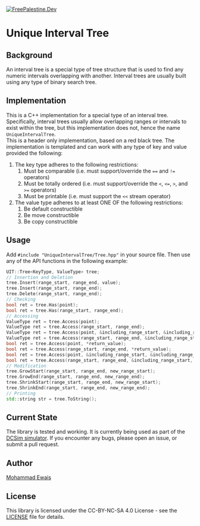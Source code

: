 [![FreePalestine.Dev](https://freepalestine.dev/header/1)](https://freepalestine.dev)

# Unique Interval Tree

## Background
An interval tree is a special type of tree structure that is used to find any numeric intervals overlapping with another. Interval trees are usually built using any type of binary search tree.

## Implementation
This is a C++ implementation for a special type of an interval tree. Specifically, interval trees usually allow overlapping ranges or intervals to exist within the tree, but this implementation does not, hence the name `UniqueIntervalTree`.  
This is a header only implementation, based on a red black tree. The implementation is templated and can work with any type of key and value provided the following:
1. The key type adheres to the following restrictions:
   1. Must be comparable (i.e. must support/override the `==` and `!=` operators)
   2. Must be totally ordered (i.e. must support/override the `<`, `<=`, `>`, and `>=` operators)
   3. Must be printable (i.e. must support the `<<` stream operator)
2. The value type adheres to at least ONE OF the following restrictions:
   1. Be default constructible
   2. Be move constructible
   3. Be copy constructible

## Usage
Add `#include "UniqueIntervalTree/Tree.hpp"` in your source file. Then use any of the API functions in the following example:
```cpp
UIT::Tree<KeyType, ValueType> tree;
// Insertion and Deletion
tree.Insert(range_start, range_end, value);
tree.Insert(range_start, range_end);
tree.Delete(range_start, range_end);
// Checking
bool ret = tree.Has(point);
bool ret = tree.Has(range_start, range_end);
// Accessing
ValueType ret = tree.Access(point);
ValueType ret = tree.Access(range_start, range_end);
ValueType ret = tree.Access(point, &including_range_start, &including_range_end);
ValueType ret = tree.Access(range_start, range_end, &including_range_start, &including_range_end);
bool ret = tree.Access(point, *return_value);
bool ret = tree.Access(range_start, range_end, *return_value);
bool ret = tree.Access(point, &including_range_start, &including_range_end, *return_value);
bool ret = tree.Access(range_start, range_end, &including_range_start, &including_range_end, *return_value);
// Modification
tree.GrowStart(range_start, range_end, new_range_start);
tree.GrowEnd(range_start, range_end, new_range_end);
tree.ShrinkStart(range_start, range_end, new_range_start);
tree.ShrinkEnd(range_start, range_end, new_range_end);
// Printing
std::string str = tree.ToString();
```

## Current State
The library is tested and working. It is currently being used as part of the [DCSim simulator](https://github.com/DCArch/DCSim). If you encounter any bugs, please open an issue, or submit a pull request.

## Author
[Mohammad Ewais](https://mohammad.ewais.ca)

## License
This library is licensed under the CC-BY-NC-SA 4.0 License - see the [LICENSE](LICENSE) file for details.
